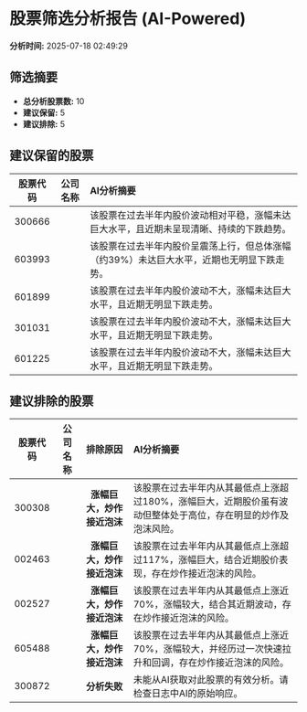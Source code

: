# 股票筛选分析报告 (AI-Powered)

**分析时间:** 2025-07-18 02:49:29

## 筛选摘要

- **总分析股票数:** 10
- **建议保留:** 5
- **建议排除:** 5

## 建议保留的股票

| 股票代码 | 公司名称 | AI分析摘要 |
|:---:|:---:|:---|
| 300666 |  | 该股票在过去半年内股价波动相对平稳，涨幅未达巨大水平，且近期未呈现清晰、持续的下跌趋势。 |
| 603993 |  | 该股票在过去半年内股价呈震荡上行，但总体涨幅（约39%）未达巨大水平，近期也无明显下跌走势。 |
| 601899 |  | 该股票在过去半年内股价波动不大，涨幅未达巨大水平，且近期无明显下跌走势。 |
| 301031 |  | 该股票在过去半年内股价波动不大，涨幅未达巨大水平，且近期无明显下跌走势。 |
| 601225 |  | 该股票在过去半年内股价波动不大，涨幅未达巨大水平，且近期无明显下跌走势。 |

## 建议排除的股票

| 股票代码 | 公司名称 | 排除原因 | AI分析摘要 |
|:---:|:---:|:---:|:---|
| 300308 |  | **涨幅巨大，炒作接近泡沫** | 该股票在过去半年内从其最低点上涨超过180%，涨幅巨大，近期股价虽有波动但整体处于高位，存在明显的炒作及泡沫风险。 |
| 002463 |  | **涨幅巨大，炒作接近泡沫** | 该股票在过去半年内从其最低点上涨超过117%，涨幅巨大，结合近期股价表现，存在炒作接近泡沫的风险。 |
| 002527 |  | **涨幅巨大，炒作接近泡沫** | 该股票在过去半年内从其最低点上涨近70%，涨幅较大，结合其近期波动，存在炒作接近泡沫的风险。 |
| 605488 |  | **涨幅巨大，炒作接近泡沫** | 该股票在过去半年内从其最低点上涨近70%，涨幅较大，并经历过一次快速拉升和回调，存在炒作接近泡沫的风险。 |
| 300872 |  | **分析失败** | 未能从AI获取对此股票的有效分析。请检查日志中AI的原始响应。 |
